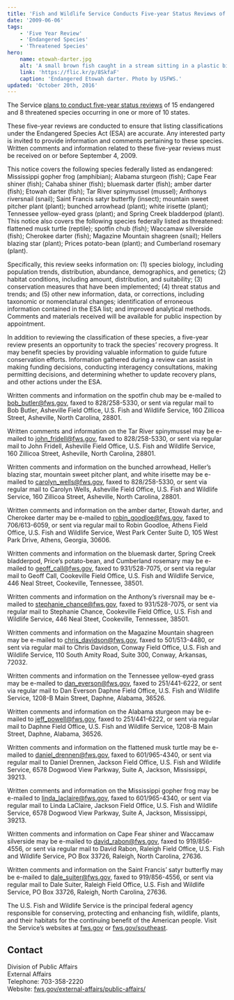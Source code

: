 ```yaml
---
title: 'Fish and Wildlife Service Conducts Five-year Status Reviews of 23 Southeastern Species'
date: '2009-06-06'
tags:
    - 'Five Year Review'
    - 'Endangered Species'
    - 'Threatened Species'
hero:
    name: etowah-darter.jpg
    alt: 'A small brown fish caught in a stream sitting in a plastic bin for measurement.'
    link: 'https://flic.kr/p/8SkfaF'
    caption: 'Endangered Etowah darter. Photo by USFWS.'
updated: 'October 20th, 2016'
---
```


The Service [plans to conduct five-year status reviews](http://www.fws.gov/policy/library/E9-15918.html) of 15 endangered and 8 threatened species occurring in one or more of 10 states.

These five-year reviews are conducted to ensure that listing classifications under the Endangered Species Act (ESA) are accurate. Any interested party is invited to provide information and comments pertaining to these species. Written comments and information related to these five-year reviews must be received on or before September 4, 2009.

This notice covers the following species federally listed as endangered: Mississippi gopher frog (amphibian); Alabama sturgeon (fish); Cape Fear shiner (fish); Cahaba shiner (fish); bluemask darter (fish); amber darter (fish); Etowah darter (fish); Tar River spinymussel (mussel); Anthonys riversnail (snail); Saint Francis satyr butterfly (insect); mountain sweet pitcher plant (plant); bunched arrowhead (plant); white irisette (plant); Tennessee yellow-eyed grass (plant); and Spring Creek bladderpod (plant). This notice also covers the following species federally listed as threatened: flattened musk turtle (reptile); spotfin chub (fish); Waccamaw silverside (fish); Cherokee darter (fish); Magazine Mountain shagreen (snail); Hellers blazing star (plant); Prices potato-bean (plant); and Cumberland rosemary (plant).

Specifically, this review seeks information on: (1) species biology, including population trends, distribution, abundance, demographics, and genetics; (2) habitat conditions, including amount, distribution, and suitability; (3) conservation measures that have been implemented; (4) threat status and trends; and (5) other new information, data, or corrections, including taxonomic or nomenclatural changes; identification of erroneous information contained in the ESA list; and improved analytical methods. Comments and materials received will be available for public inspection by appointment.

In addition to reviewing the classification of these species, a five-year review presents an opportunity to track the species’ recovery progress. It may benefit species by providing valuable information to guide future conservation efforts. Information gathered during a review can assist in making funding decisions, conducting interagency consultations, making permitting decisions, and determining whether to update recovery plans, and other actions under the ESA.

Written comments and information on the spotfin chub may be e-mailed to [bob_butler@fws.gov](mailto:bob_butler@fws.gov), faxed to 828/258-5330, or sent via regular mail to Bob Butler, Asheville Field Office, U.S. Fish and Wildlife Service, 160 Zillicoa Street, Asheville, North Carolina, 28801.

Written comments and information on the Tar River spinymussel may be e-mailed to [john_fridell@fws.gov](mailto:john_fridell@fws.gov), faxed to 828/258-5330, or sent via regular mail to John Fridell, Asheville Field Office, U.S. Fish and Wildlife Service, 160 Zillicoa Street, Asheville, North Carolina, 28801.

Written comments and information on the bunched arrowhead, Heller’s blazing star, mountain sweet pitcher plant, and white irisette may be e-mailed to [carolyn_wells@fws.gov](mailto:carolyn_wells@fws.gov), faxed to 828/258-5330, or sent via regular mail to Carolyn Wells, Asheville Field Office, U.S. Fish and Wildlife Service, 160 Zillicoa Street, Asheville, North Carolina, 28801.

Written comments and information on the amber darter, Etowah darter, and Cherokee darter may be e-mailed to [robin_goodloe@fws.gov](mailto:robin_goodloe@fws.gov), faxed to 706/613-6059, or sent via regular mail to Robin Goodloe, Athens Field Office, U.S. Fish and Wildlife Service, West Park Center Suite D, 105 West Park Drive, Athens, Georgia, 30606.

Written comments and information on the bluemask darter, Spring Creek bladderpod, Price’s potato-bean, and Cumberland rosemary may be e-mailed to [geoff_call@fws.gov](mailto:geoff_call@fws.gov), faxed to 931/528-7075, or sent via regular mail to Geoff Call, Cookeville Field Office, U.S. Fish and Wildlife Service, 446 Neal Street, Cookeville, Tennessee, 38501.

Written comments and information on the Anthony’s riversnail may be e-mailed to [stephanie_chance@fws.gov](mailto:stephanie_chance@fws.gov), faxed to 931/528-7075, or sent via regular mail to Stephanie Chance, Cookeville Field Office, U.S. Fish and Wildlife Service, 446 Neal Steet, Cookeville, Tennessee, 38501.

Written comments and information on the Magazine Mountain shagreen may be e-mailed to [chris_davidson@fws.gov](mailto:chris_davidson@fws.gov), faxed to 501/513-4480, or sent via regular mail to Chris Davidson, Conway Field Office, U.S. Fish and Wildlife Service, 110 South Amity Road, Suite 300, Conway, Arkansas, 72032.

Written comments and information on the Tennessee yellow-eyed grass may be e-mailed to [dan_everson@fws.gov](mailto:dan_everson@fws.gov), faxed to 251/441-6222, or sent via regular mail to Dan Everson Daphne Field Office, U.S. Fish and Wildlife Service, 1208-B Main Street, Daphne, Alabama, 36526.

Written comments and information on the Alabama sturgeon may be e-mailed to [jeff_powell@fws.gov](mailto:jeff_powell@fws.gov), faxed to 251/441-6222, or sent via regular mail to Daphne Field Office, U.S. Fish and Wildlife Service, 1208-B Main Street, Daphne, Alabama, 36526.

Written comments and information on the flattened musk turtle may be e-mailed to [daniel_drennen@fws.gov](mailto:daniel_drennen@fws.gov), faxed to 601/965-4340, or sent via regular mail to Daniel Drennen, Jackson Field Office, U.S. Fish and Wildlife Service, 6578 Dogwood View Parkway, Suite A, Jackson, Mississippi, 39213.

Written comments and information on the Mississippi gopher frog may be e-mailed to [linda_laclaire@fws.gov](mailto:linda_laclaire@fws.gov), faxed to 601/965-4340, or sent via regular mail to Linda LaClaire, Jackson Field Office, U.S. Fish and Wildlife Service, 6578 Dogwood View Parkway, Suite A, Jackson, Mississippi, 39213.

Written comments and information on Cape Fear shiner and Waccamaw silverside may be e-mailed to [david_rabon@fws.gov](mailto:david_rabon@fws.gov), faxed to 919/856-4556, or sent via regular mail to David Rabon, Raleigh Field Office, U.S. Fish and Wildlife Service, PO Box 33726, Raleigh, North Carolina, 27636.

Written comments and information on the Saint Francis’ satyr butterfly may be e-mailed to [dale_suiter@fws.gov](mailto:dale_suiter@fws.gov), faxed to 919/856-4556, or sent via regular mail to Dale Suiter, Raleigh Field Office, U.S. Fish and Wildlife Service, PO Box 33726, Raleigh, North Carolina, 27636.

The U.S. Fish and Wildlife Service is the principal federal agency responsible for conserving, protecting and enhancing fish, wildlife, plants, and their habitats for the continuing benefit of the American people. Visit the Service’s websites at [fws.gov](http://www.fws.gov/) or [fws.gov/southeast](http://www.fws.gov/southeast).

## Contact

Division of Public Affairs  
External Affairs  
Telephone: 703-358-2220  
Website: [fws.gov/external-affairs/public-affairs/](https://www.fws.gov/external-affairs/public-affairs/)
